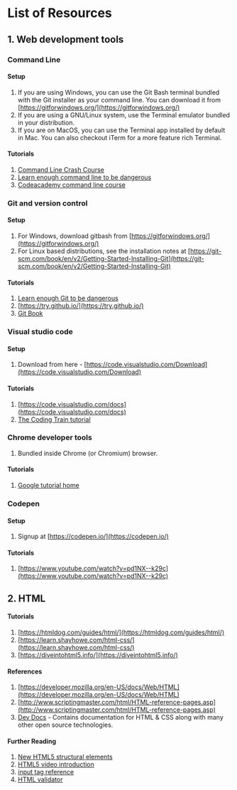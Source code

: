 # List of Resources

## 1. Web development tools

### Command Line

#### Setup
1. If you are using Windows, you can use the Git Bash terminal bundled with the Git installer as your command line. You can download it from [https://gitforwindows.org/](https://gitforwindows.org/)
2. If you are using a GNU/Linux system, use the Terminal emulator bundled in your distribution.
3. If you are on MacOS, you can use the Terminal app installed by default in Mac. You can also checkout iTerm for a more feature rich Terminal.

#### Tutorials
1. [Command Line Crash Course](https://learnpythonthehardway.org/book/appendixa.html)
2. [Learn enough command line to be dangerous](https://www.learnenough.com/command-line-tutorial)
3. [Codeacademy command line course](https://www.codecademy.com/learn/learn-the-command-line)

### Git and version control

#### Setup
1. For Windows, download gitbash from [https://gitforwindows.org/](https://gitforwindows.org/)
2. For Linux based distributions, see the installation notes at [https://git-scm.com/book/en/v2/Getting-Started-Installing-Git](https://git-scm.com/book/en/v2/Getting-Started-Installing-Git)
#### Tutorials
1. [Learn enough Git to be dangerous](https://www.learnenough.com/git-tutorial)
2. [https://try.github.io/](https://try.github.io/)
3. [Git Book](https://git-scm.com/book/en/v2)

### Visual studio code

#### Setup
1. Download from here - [https://code.visualstudio.com/Download](https://code.visualstudio.com/Download)

#### Tutorials
1. [https://code.visualstudio.com/docs](https://code.visualstudio.com/docs)
2. [The Coding Train tutorial](https://www.youtube.com/watch?v=yJw0SyKO9IU)

### Chrome developer tools
1. Bundled inside Chrome (or Chromium) browser.

#### Tutorials
1. [Google tutorial home](https://developers.google.com/web/tools/chrome-devtools/)

### Codepen

#### Setup
1. Signup at [https://codepen.io/](https://codepen.io/)

#### Tutorials
1. [https://www.youtube.com/watch?v=pd1NX--k29c](https://www.youtube.com/watch?v=pd1NX--k29c)


## 2. HTML

#### Tutorials
1. [https://htmldog.com/guides/html/](https://htmldog.com/guides/html/)
2. [https://learn.shayhowe.com/html-css/](https://learn.shayhowe.com/html-css/)
3. [https://diveintohtml5.info/](https://diveintohtml5.info/)

#### References
1. [https://developer.mozilla.org/en-US/docs/Web/HTML](https://developer.mozilla.org/en-US/docs/Web/HTML)
2. [http://www.scriptingmaster.com/html/HTML-reference-pages.asp](http://www.scriptingmaster.com/html/HTML-reference-pages.asp)
3. [Dev Docs](https://devdocs.io/) - Contains documentation for HTML & CSS along with many other open source technologies.

#### Further Reading
1. [New HTML5 structural elements](https://dev.opera.com/articles/new-structural-elements-in-html5/)
2. [HTML5 video introduction](https://dev.opera.com/articles/introduction-html5-video/)
3. [input tag reference](https://developer.mozilla.org/en-US/docs/Web/HTML/Element/Input)
4. [HTML validator](https://validator.w3.org/)